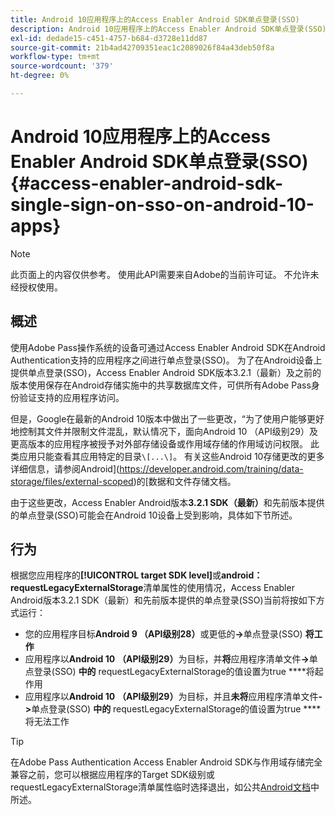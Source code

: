 ```yaml
---
title: Android 10应用程序上的Access Enabler Android SDK单点登录(SSO)
description: Android 10应用程序上的Access Enabler Android SDK单点登录(SSO)
exl-id: dedade15-c451-4757-b684-d3728e11dd87
source-git-commit: 21b4ad42709351eac1c2089026f84a43deb50f8a
workflow-type: tm+mt
source-wordcount: '379'
ht-degree: 0%

---
```


# Android 10应用程序上的Access Enabler Android SDK单点登录(SSO) {#access-enabler-android-sdk-single-sign-on-sso-on-android-10-apps}

>[!NOTE]
>
>此页面上的内容仅供参考。 使用此API需要来自Adobe的当前许可证。 不允许未经授权使用。

## 概述

使用Adobe Pass操作系统的设备可通过Access Enabler Android SDK在Android Authentication支持的应用程序之间进行单点登录(SSO)。 为了在Android设备上提供单点登录(SSO)，Access Enabler Android SDK版本3.2.1（最新）及之前的版本使用保存在Android存储实施中的共享数据库文件，可供所有Adobe Pass身份验证支持的应用程序访问。

但是，Google在最新的Android 10版本中做出了一些更改，“为了使用户能够更好地控制其文件并限制文件混乱，默认情况下，面向Android 10 （API级别29）及更高版本的应用程序被授予对外部存储设备或作用域存储的作用域访问权限。 此类应用只能查看其应用特定的目录`\[...\]`。 有关这些Android 10存储更改的更多详细信息，请参阅Android](https://developer.android.com/training/data-storage/files/external-scoped)的[数据和文件存储文档。

由于这些更改，Access Enabler Android版本&#x200B;**3.2.1 SDK（最新）**&#x200B;和先前版本提供的单点登录(SSO)可能会在Android 10设备上受到影响，具体如下节所述。

## 行为

根据您应用程序的&#x200B;**[!UICONTROL target SDK level]**&#x200B;或&#x200B;**android：requestLegacyExternalStorage**&#x200B;清单属性的使用情况，Access Enabler Android版本3.2.1 SDK（最新）和先前版本提供的单点登录(SSO)当前将按如下方式运行：

- 您的应用程序目标&#x200B;**Android 9 （API级别28）**&#x200B;或更低的&#x200B;**-\>**&#x200B;单点登录(SSO) **将工作**
- 应用程序以&#x200B;**Android 10** **（API级别29）**&#x200B;为目标，并&#x200B;**将**&#x200B;应用程序清单文件&#x200B;**-\>**&#x200B;单点登录(SSO) **中的** requestLegacyExternalStorage的值设置为true ****&#x200B;将起作用
- 应用程序以&#x200B;**Android 10** **（API级别29）**&#x200B;为目标，并且&#x200B;**未将**&#x200B;应用程序清单文件&#x200B;**-\>**&#x200B;单点登录(SSO) **中的** requestLegacyExternalStorage的值设置为true ****&#x200B;将无法工作

>[!TIP]
>
> 在Adobe Pass Authentication Access Enabler Android SDK与作用域存储完全兼容之前，您可以根据应用程序的Target SDK级别或requestLegacyExternalStorage清单属性临时选择退出，如公共[Android文档](https://developer.android.com/training/data-storage/files/external-scoped#opt-out-of-scoped-storage)中所述。
